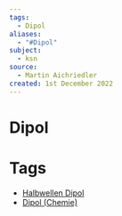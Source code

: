 ```yaml
---
tags:
  - Dipol
aliases:
  - "#Dipol"
subject:
  - ksn
source:
  - Martin Aichriedler
created: 1st December 2022
---
```


# Dipol

# Tags

- [Halbwellen Dipol](../HF-Technik/Halbwellen%20Dipol.md)
- [Dipol (Chemie)](../Chemie/Dipol%20(Chemie).md)